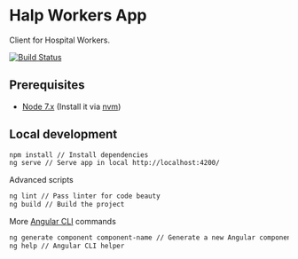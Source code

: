 # Halp Workers App
Client for Hospital Workers.

[![Build Status](https://travis-ci.org/h-assistant/h-assistant-client.svg?branch=master)](https://travis-ci.org/h-assistant/h-assistant-client)

## Prerequisites

- [Node 7.x](https://nodejs.org/es/) (Install it via [nvm](https://github.com/creationix/nvm))

## Local development
```bash
npm install // Install dependencies 
ng serve // Serve app in local http://localhost:4200/ 
```

Advanced scripts
```bash
ng lint // Pass linter for code beauty
ng build // Build the project
```

More [Angular CLI](https://cli.angular.io/) commands
```bash
ng generate component component-name // Generate a new Angular component 
ng help // Angular CLI helper 
```
